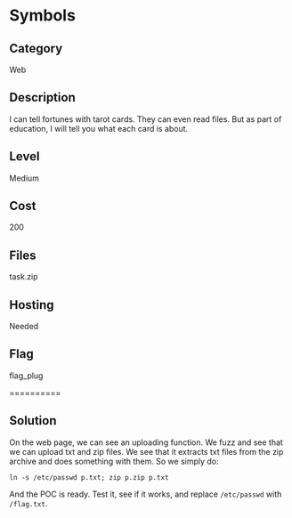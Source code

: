 # Symbols

## Category
Web

## Description
I can tell fortunes with tarot cards. They can even read files. But as part of education, I will tell you what each card is about.

## Level
Medium

## Cost
200

## Files
task.zip

## Hosting
Needed

## Flag
flag_plug

==========

## Solution
On the web page, we can see an uploading function. We fuzz and see that we can upload txt and zip files. We see that it extracts txt files from the zip archive and does something with them. So we simply do:

`ln -s /etc/passwd p.txt; zip p.zip p.txt`

And the POC is ready. Test it, see if it works, and replace `/etc/passwd` with `/flag.txt`.
